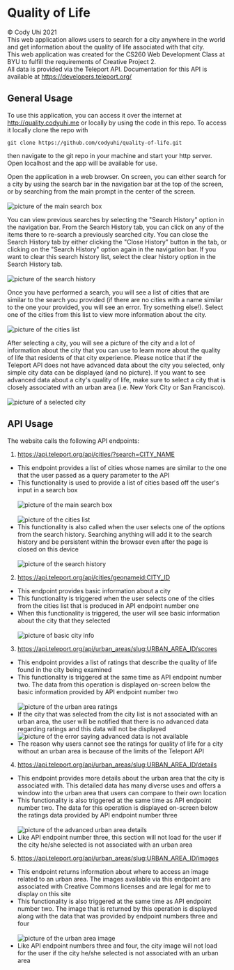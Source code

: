 # Quality of Life

&copy; Cody Uhi 2021<br>
This web application allows users to search for a city anywhere in the world and get information about the quality of life associated with that city.<br>
This web application was created for the CS260 Web Development Class at BYU to fulfill the requirements of Creative Project 2.<br>
All data is provided via the Teleport API. Documentation for this API is available at https://developers.teleport.org/

## General Usage

To use this application, you can access it over the internet at http://quality.codyuhi.me or locally by using the code in this repo. To access it locally clone the repo with

```
git clone https://github.com/codyuhi/quality-of-life.git
```

then navigate to the git repo in your machine and start your http server. Open localhost and the app will be available for use.

Open the application in a web browser. On screen, you can either search for a city by using the search bar in the navigation bar at the top of the screen, or by searching from the main prompt in the center of the screen.<br><br><img src='html-app/img/1.png' alt='picture of the main search box'>

You can view previous searches by selecting the "Search History" option in the navigation bar. From the Search History tab, you can click on any of the items there to re-search a previously searched city. You can close the Search History tab by either clicking the "Close History" button in the tab, or clicking on the "Search History" option again in the navigation bar. If you want to clear this search history list, select the clear history option in the Search History tab.<br><br><img src='html-app/img/2.png' alt='picture of the search history'>

Once you have performed a search, you will see a list of cities that are similar to the search you provided (if there are no cities with a name similar to the one your provided, you will see an error. Try something else!). Select one of the cities from this list to view more information about the city.<br><br><img src='html-app/img/4.png' alt='picture of the cities list'>

After selecting a city, you will see a picture of the city and a lot of information about the city that you can use to learn more about the quality of life that residents of that city experience. Please notice that if the Teleport API does not have advanced data about the city you selected, only simple city data can be displayed (and no picture). If you want to see advanced data about a city's quality of life, make sure to select a city that is closely associated with an urban area (i.e. New York City or San Francisco).<br><br><img src='html-app/img/8.png' alt='picture of a selected city'>

## API Usage

The website calls the following API endpoints:

1.  https://api.teleport.org/api/cities/?search=CITY_NAME

- This endpoint provides a list of cities whose names are similar to the one that the user passed as a query parameter to the API
- This functionality is used to provide a list of cities based off the user's input in a search box<br><br><img src='html-app/img/1.png' alt='picture of the main search box'><br><br><img src='html-app/img/4.png' alt='picture of the cities list'>
- This functionality is also called when the user selects one of the options from the search history. Searching anything will add it to the search history and be persistent within the browser even after the page is closed on this device<br><br><img src='html-app/img/2.png' alt='picture of the search history'>

2.  https://api.teleport.org/api/cities/geonameid:CITY_ID

- This endpoint provides basic information about a city
- This functionality is triggered when the user selects one of the cities from the cities list that is produced in API endpoint number one
- When this functionality is triggered, the user will see basic information about the city that they selected<br><br><img src='html-app/img/3.png' alt='picture of basic city info'>

3.  https://api.teleport.org/api/urban_areas/slug:URBAN_AREA_ID/scores

- This endpoint provides a list of ratings that describe the quality of life found in the city being examined
- This functionality is triggered at the same time as API endpoint number two. The data from this operation is displayed on-screen below the basic information provided by API endpoint number two<br><br><img src='html-app/img/6.png' alt='picture of the urban area ratings'>
- If the city that was selected from the city list is not associated with an urban area, the user will be notified that there is no advanced data regarding ratings and this data will not be displayed<br><img src='html-app/img/5.png' alt='picture of the error saying advanced data is not available'>
- The reason why users cannot see the ratings for quality of life for a city without an urban area is because of the limits of the Teleport API

4.  https://api.teleport.org/api/urban_areas/slug:URBAN_AREA_ID/details

- This endpoint provides more details about the urban area that the city is associated with. This detailed data has many diverse uses and offers a window into the urban area that users can compare to their own location
- This functionality is also triggered at the same time as API endpoint number two. The data for this operation is displayed on-screen below the ratings data provided by API endpoint number three<br><br><img src='html-app/img/7.png' alt='picture of the advanced urban area details'>
- Like API endpoint number three, this section will not load for the user if the city he/she selected is not associated with an urban area

5.  https://api.teleport.org/api/urban_areas/slug:URBAN_AREA_ID/images

- This endpoint returns information about where to access an image related to an urban area. The images available via this endpoint are associated with Creative Commons licenses and are legal for me to display on this site
- This functionality is also triggered at the same time as API endpoint number two. The image that is returned by this operation is displayed along with the data that was provided by endpoint numbers three and four<br><br><img src='html-app/img/8.png' alt='picture of the urban area image'>
- Like API endpoint numbers three and four, the city image will not load for the user if the city he/she selected is not associated with an urban area
